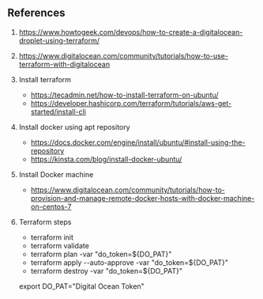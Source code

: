 ## References

1. https://www.howtogeek.com/devops/how-to-create-a-digitalocean-droplet-using-terraform/
   
2. https://www.digitalocean.com/community/tutorials/how-to-use-terraform-with-digitalocean

3. Install terraform
   - https://tecadmin.net/how-to-install-terraform-on-ubuntu/
   - https://developer.hashicorp.com/terraform/tutorials/aws-get-started/install-cli
  
4. Install docker using apt repository
   - https://docs.docker.com/engine/install/ubuntu/#install-using-the-repository
   - https://kinsta.com/blog/install-docker-ubuntu/
  
5. Install Docker machine
   - https://www.digitalocean.com/community/tutorials/how-to-provision-and-manage-remote-docker-hosts-with-docker-machine-on-centos-7

6. Terraform steps
    - terraform init
    - terraform validate 
    - terraform plan -var "do_token=${DO_PAT}"
    - terraform apply --auto-approve -var "do_token=${DO_PAT}"
    - terraform destroy -var "do_token=${DO_PAT}"

    export DO_PAT="Digital Ocean Token"